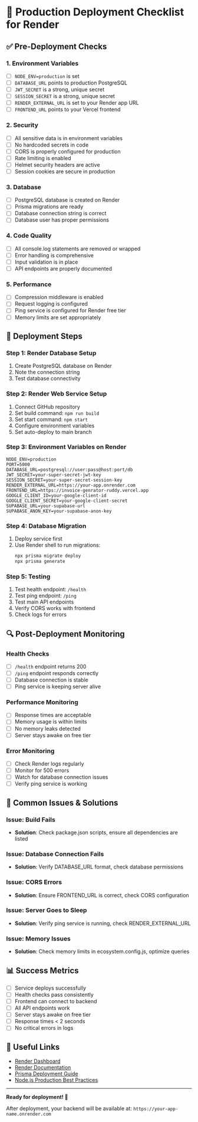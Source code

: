 # 🚀 Production Deployment Checklist for Render

## ✅ Pre-Deployment Checks

### 1. Environment Variables
- [ ] `NODE_ENV=production` is set
- [ ] `DATABASE_URL` points to production PostgreSQL
- [ ] `JWT_SECRET` is a strong, unique secret
- [ ] `SESSION_SECRET` is a strong, unique secret
- [ ] `RENDER_EXTERNAL_URL` is set to your Render app URL
- [ ] `FRONTEND_URL` points to your Vercel frontend

### 2. Security
- [ ] All sensitive data is in environment variables
- [ ] No hardcoded secrets in code
- [ ] CORS is properly configured for production
- [ ] Rate limiting is enabled
- [ ] Helmet security headers are active
- [ ] Session cookies are secure in production

### 3. Database
- [ ] PostgreSQL database is created on Render
- [ ] Prisma migrations are ready
- [ ] Database connection string is correct
- [ ] Database user has proper permissions

### 4. Code Quality
- [ ] All console.log statements are removed or wrapped
- [ ] Error handling is comprehensive
- [ ] Input validation is in place
- [ ] API endpoints are properly documented

### 5. Performance
- [ ] Compression middleware is enabled
- [ ] Request logging is configured
- [ ] Ping service is configured for Render free tier
- [ ] Memory limits are set appropriately

## 🚀 Deployment Steps

### Step 1: Render Database Setup
1. Create PostgreSQL database on Render
2. Note the connection string
3. Test database connectivity

### Step 2: Render Web Service Setup
1. Connect GitHub repository
2. Set build command: `npm run build`
3. Set start command: `npm start`
4. Configure environment variables
5. Set auto-deploy to main branch

### Step 3: Environment Variables on Render
```
NODE_ENV=production
PORT=5000
DATABASE_URL=postgresql://user:pass@host:port/db
JWT_SECRET=your-super-secret-jwt-key
SESSION_SECRET=your-super-secret-session-key
RENDER_EXTERNAL_URL=https://your-app.onrender.com
FRONTEND_URL=https://invoice-genrator-ruddy.vercel.app
GOOGLE_CLIENT_ID=your-google-client-id
GOOGLE_CLIENT_SECRET=your-google-client-secret
SUPABASE_URL=your-supabase-url
SUPABASE_ANON_KEY=your-supabase-anon-key
```

### Step 4: Database Migration
1. Deploy service first
2. Use Render shell to run migrations:
   ```bash
   npx prisma migrate deploy
   npx prisma generate
   ```

### Step 5: Testing
1. Test health endpoint: `/health`
2. Test ping endpoint: `/ping`
3. Test main API endpoints
4. Verify CORS works with frontend
5. Check logs for errors

## 🔍 Post-Deployment Monitoring

### Health Checks
- [ ] `/health` endpoint returns 200
- [ ] `/ping` endpoint responds correctly
- [ ] Database connection is stable
- [ ] Ping service is keeping server alive

### Performance Monitoring
- [ ] Response times are acceptable
- [ ] Memory usage is within limits
- [ ] No memory leaks detected
- [ ] Server stays awake on free tier

### Error Monitoring
- [ ] Check Render logs regularly
- [ ] Monitor for 500 errors
- [ ] Watch for database connection issues
- [ ] Verify ping service is working

## 🚨 Common Issues & Solutions

### Issue: Build Fails
- **Solution**: Check package.json scripts, ensure all dependencies are listed

### Issue: Database Connection Fails
- **Solution**: Verify DATABASE_URL format, check database permissions

### Issue: CORS Errors
- **Solution**: Ensure FRONTEND_URL is correct, check CORS configuration

### Issue: Server Goes to Sleep
- **Solution**: Verify ping service is running, check RENDER_EXTERNAL_URL

### Issue: Memory Issues
- **Solution**: Check memory limits in ecosystem.config.js, optimize queries

## 📊 Success Metrics

- [ ] Service deploys successfully
- [ ] Health checks pass consistently
- [ ] Frontend can connect to backend
- [ ] All API endpoints work
- [ ] Server stays awake on free tier
- [ ] Response times < 2 seconds
- [ ] No critical errors in logs

## 🔗 Useful Links

- [Render Dashboard](https://dashboard.render.com/)
- [Render Documentation](https://render.com/docs)
- [Prisma Deployment Guide](https://www.prisma.io/docs/guides/deployment)
- [Node.js Production Best Practices](https://nodejs.org/en/docs/guides/nodejs-docker-webapp/)

---

**Ready for deployment! 🚀**

After deployment, your backend will be available at:
`https://your-app-name.onrender.com`
